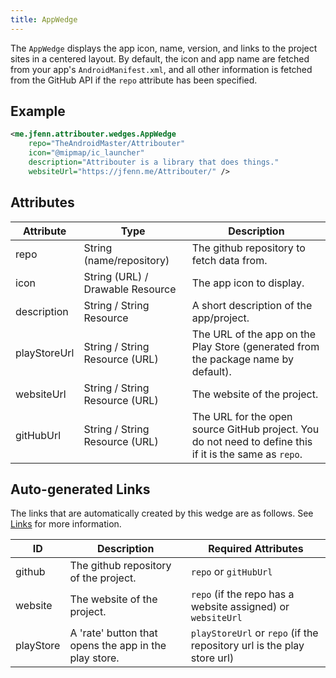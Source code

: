 ```yaml
---
title: AppWedge
---
```


The `AppWedge` displays the app icon, name, version, and links to the project sites in a centered layout. By default, the icon and app name are fetched from your app's `AndroidManifest.xml`, and all other information is fetched from the GitHub API if the `repo` attribute has been specified.

## Example

```xml
<me.jfenn.attribouter.wedges.AppWedge
    repo="TheAndroidMaster/Attribouter"
    icon="@mipmap/ic_launcher"
    description="Attribouter is a library that does things."
    websiteUrl="https://jfenn.me/Attribouter/" />
```

## Attributes

|Attribute|Type|Description|
|-----|-----|-----|
|repo|String (name/repository)|The github repository to fetch data from.|
|icon|String (URL) / Drawable Resource|The app icon to display.|
|description|String / String Resource|A short description of the app/project.|
|playStoreUrl|String / String Resource (URL)|The URL of the app on the Play Store (generated from the package name by default).|
|websiteUrl|String / String Resource (URL)| The website of the project.|
|gitHubUrl|String / String Resource (URL)|The URL for the open source GitHub project. You do not need to define this if it is the same as `repo`.|

## Auto-generated Links

The links that are automatically created by this wedge are as follows. See [Links](./links.md) for more information.

|ID|Description|Required Attributes|
|-----|-----|-----|
|github|The github repository of the project.|`repo` or `gitHubUrl`|
|website|The website of the project.|`repo` (if the repo has a website assigned) or `websiteUrl`|
|playStore|A 'rate' button that opens the app in the play store.|`playStoreUrl` or `repo` (if the repository url is the play store url)|
